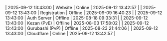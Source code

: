 | 2025-09-12 13:43:00 | Website | Online | 2025-09-12 13:42:57 |
| 2025-09-12 13:43:00 | Registration | Offline | 2025-09-09 16:40:23 |
| 2025-09-12 13:43:00 | Auth Server | Offline | 2025-08-18 09:33:31 |
| 2025-09-12 13:43:00 | Kezan (PvE) | Offline | 2025-08-03 17:58:02 |
| 2025-09-12 13:43:00 | Gurubashi (PvP) | Offline | 2025-08-23 21:44:06 |
| 2025-09-12 13:43:00 | Cloudflare | Online | 2025-09-12 13:42:57 |
